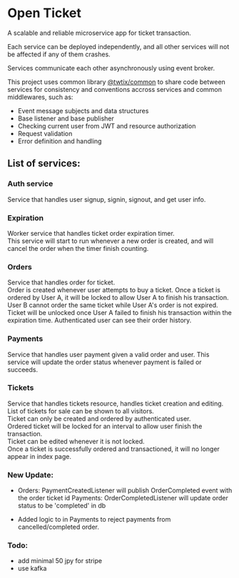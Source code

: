 # Open Ticket

A scalable and reliable microservice app for ticket transaction.

Each service can be deployed independently, and all other services will not be affected if any of them crashes.

Services communicate each other asynchronously using event broker.

This project uses common library [@twtix/common](https://www.npmjs.com/package/@twtix/common) to share code between services for consistency and conventions accross services and common middlewares, such as:

- Event message subjects and data structures
- Base listener and base publisher
- Checking current user from JWT and resource authorization
- Request validation
- Error definition and handling

## List of services:

### Auth service

Service that handles user signup, signin, signout, and get user info.

### Expiration

Worker service that handles ticket order expiration timer.  
This service will start to run whenever a new order is created, and will cancel the order when the timer finish counting.

### Orders

Service that handles order for ticket.  
Order is created whenever user attempts to buy a ticket.
Once a ticket is ordered by User A, it will be locked to allow User A to finish his transaction. User B cannot order the same ticket while User A's order is not expired. Ticket will be unlocked once User A failed to finish his transaction within the expiration time.
Authenticated user can see their order history.

### Payments

Service that handles user payment given a valid order and user.
This service will update the order status whenever payment is failed or succeeds.

### Tickets

Service that handles tickets resource, handles ticket creation and editing.
List of tickets for sale can be shown to all visitors.  
Ticket can only be created and ordered by authenticated user.  
Ordered ticket will be locked for an interval to allow user finish the transaction.  
Ticket can be edited whenever it is not locked.  
Once a ticket is successfully ordered and transactioned, it will no longer appear in index page.

### New Update:

- Orders: PaymentCreatedListener will publish OrderCompleted event with the order ticket id
  Payments: OrderCompletedListener will update order status to be 'completed' in db

- Added logic to in Payments to reject payments from cancelled/completed order.

### Todo:

- add minimal 50 jpy for stripe
- use kafka
